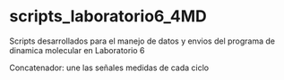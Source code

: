 # scripts_laboratorio6_4MD
Scripts desarrollados para el manejo de datos y envios del programa de dinamica molecular en Laboratorio 6

Concatenador: une las señales medidas de cada ciclo
